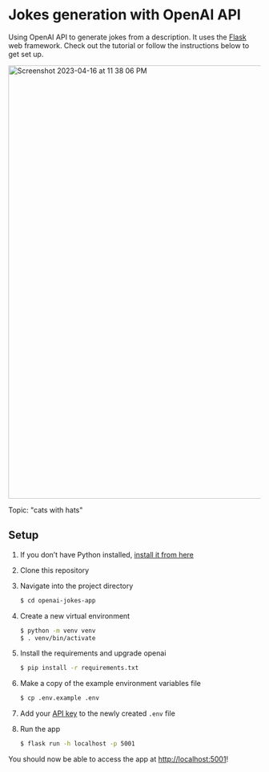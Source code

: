 # Jokes generation with OpenAI API

Using OpenAI API to generate jokes from a description. It uses the [Flask](https://flask.palletsprojects.com/en/2.0.x/) web framework. Check out the tutorial or follow the instructions below to get set up.

<img width="863" alt="Screenshot 2023-04-16 at 11 38 06 PM" src="https://user-images.githubusercontent.com/7539968/232404265-a5a1eb5e-309d-4b42-8714-3c17465030ec.png">

Topic: "cats with hats"

## Setup

1. If you don’t have Python installed, [install it from here](https://www.python.org/downloads/)

2. Clone this repository

3. Navigate into the project directory

   ```bash
   $ cd openai-jokes-app
   ```

4. Create a new virtual environment

   ```bash
   $ python -m venv venv
   $ . venv/bin/activate
   ```

5. Install the requirements and upgrade openai

   ```bash
   $ pip install -r requirements.txt
   ```

6. Make a copy of the example environment variables file

   ```bash
   $ cp .env.example .env
   ```

7. Add your [API key](https://beta.openai.com/account/api-keys) to the newly created `.env` file

8. Run the app

   ```bash
   $ flask run -h localhost -p 5001
   ```

You should now be able to access the app at [http://localhost:5001](http://localhost:5001)!

